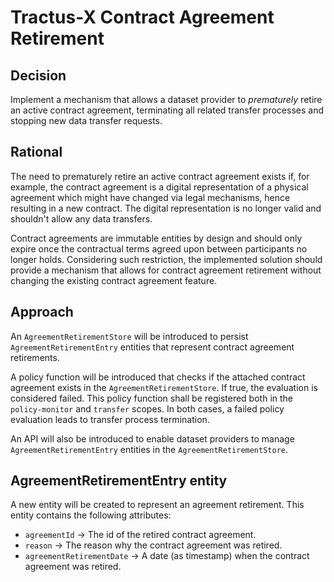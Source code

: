 # Tractus-X Contract Agreement Retirement

## Decision

Implement a mechanism that allows a dataset provider to _prematurely_ retire an active contract agreement, terminating all
related transfer processes and stopping new data transfer requests.

## Rational

The need to prematurely retire an active contract agreement exists if, for example,
the contract agreement is a digital representation of a physical agreement which might have changed via legal
mechanisms, hence resulting in a new contract. The digital representation is no longer valid and shouldn't allow any data transfers.

Contract agreements are immutable entities by design and should only expire once the contractual terms agreed upon between participants no longer holds.
Considering such restriction, the implemented solution should provide a mechanism that allows for contract agreement retirement
without changing the existing contract agreement feature.

## Approach

An `AgreementRetirementStore` will be introduced to persist `AgreementRetirementEntry` entities that represent contract agreement
retirements.

A policy function will be introduced that checks if the attached contract agreement exists in the `AgreementRetirementStore`.
If true, the evaluation is considered failed. This policy function shall be registered both in the `policy-monitor` and `transfer` scopes. 
In both cases, a failed policy evaluation leads to transfer process termination.

An API will also be introduced to enable dataset providers to manage `AgreementRetirementEntry` entities in the `AgreementRetirementStore`.

## AgreementRetirementEntry entity

A new entity will be created to represent an agreement retirement. This entity contains the following attributes:

- `agreementId` -> The id of the retired contract agreement.
- `reason` -> The reason why the contract agreement was retired.
- `agreementRetirementDate` -> A date (as timestamp) when the contract agreement was retired.